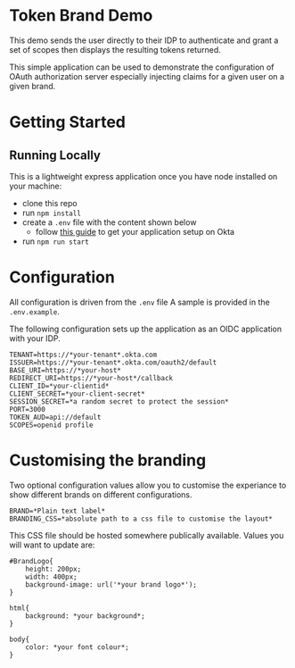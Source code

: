 # Token Brand Demo

This demo sends the user directly to their IDP to authenticate and grant
a set of scopes then displays the resulting tokens returned.

This simple application can be used to demonstrate the configuration of OAuth
authorization server especially injecting claims for a given user on a given
brand.

# Getting Started

## Running Locally
This is a lightweight express application once you have node installed on your
machine:
* clone this repo
* run ```npm install```
* create a ```.env``` file with the content shown below
    * follow [this
      guide](https://developer.okta.com/docs/guides/sign-into-web-app/nodeexpress/create-okta-application/)
      to get your application setup on Okta
* run ```npm run start```

# Configuration

All configuration is driven from the ```.env``` file A sample is provided in the
```.env.example```.

The following configuration sets up the application as an OIDC application with
your IDP.

```
TENANT=https://*your-tenant*.okta.com
ISSUER=https://*your-tenant*.okta.com/oauth2/default
BASE_URI=https://*your-host*
REDIRECT_URI=https://*your-host*/callback
CLIENT_ID=*your-clientid*
CLIENT_SECRET=*your-client-secret*
SESSION_SECRET=*a random secret to protect the session*
PORT=3000
TOKEN_AUD=api://default
SCOPES=openid profile
```

# Customising the branding

Two optional configuration values allow you to customise the experiance to show
different brands on different configurations.

```
BRAND=*Plain text label*
BRANDING_CSS=*absolute path to a css file to customise the layout*
```

This CSS file should be hosted somewhere publically available. Values you will
want to update are:

```
#BrandLogo{
    height: 200px;
    width: 400px;
    background-image: url('*your brand logo*');
}

html{
    background: *your background*;
}

body{
    color: *your font colour*;
}
```